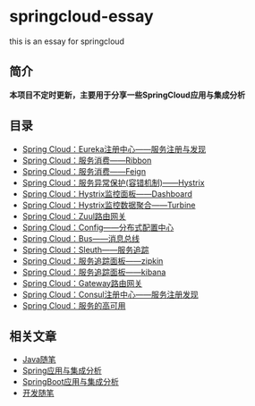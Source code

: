 # springcloud-essay

this is an essay for springcloud

## 简介

**本项目不定时更新，主要用于分享一些SpringCloud应用与集成分析**

## 目录

- [Spring Cloud：Eureka注册中心——服务注册与发现](/document/Eureka服务注册发现.md)
- [Spring Cloud：服务消费——Ribbon](/document/服务消费——Ribbon.md)
- [Spring Cloud：服务消费——Feign]()
- [Spring Cloud：服务异常保护(容错机制)——Hystrix]()
- [Spring Cloud：Hystrix监控面板——Dashboard]()
- [Spring Cloud：Hystrix监控数据聚合——Turbine]()
- [Spring Cloud：Zuul路由网关]()
- [Spring Cloud：Config——分布式配置中心]()
- [Spring Cloud：Bus——消息总线]()
- [Spring Cloud：Sleuth——服务追踪]()
- [Spring Cloud：服务追踪面板——zipkin]()
- [Spring Cloud：服务追踪面板——kibana]()
- [Spring Cloud：Gateway路由网关]()
- [Spring Cloud：Consul注册中心——服务注册发现]()
- [Spring Cloud：服务的高可用]()


## 相关文章

- [Java随笔](https://github.com/stwyj/java-essay)
- [Spring应用与集成分析](https://github.com/stwyj/spring-essay)
- [SpringBoot应用与集成分析](https://github.com/stwyj/springboot-essay)
- [开发随笔](https://github.com/stwyj/develop-essay)
